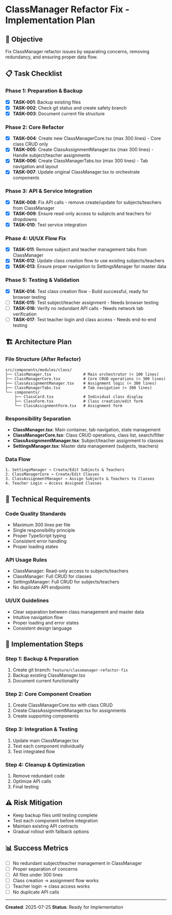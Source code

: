 # ClassManager Refactor Fix - Implementation Plan

## 🎯 Objective
Fix ClassManager refactor issues by separating concerns, removing redundancy, and ensuring proper data flow.

## 📋 Task Checklist

### Phase 1: Preparation & Backup
- [x] **TASK-001**: Backup existing files
- [x] **TASK-002**: Check git status and create safety branch
- [x] **TASK-003**: Document current file structure

### Phase 2: Core Refactor
- [x] **TASK-004**: Create new ClassManagerCore.tsx (max 300 lines) - Core class CRUD only
- [x] **TASK-005**: Create ClassAssignmentManager.tsx (max 300 lines) - Handle subject/teacher assignments
- [x] **TASK-006**: Create ClassManagerTabs.tsx (max 300 lines) - Tab navigation and layout
- [x] **TASK-007**: Update original ClassManager.tsx to orchestrate components

### Phase 3: API & Service Integration
- [x] **TASK-008**: Fix API calls - remove create/update for subjects/teachers from ClassManager
- [x] **TASK-009**: Ensure read-only access to subjects and teachers for dropdowns
- [x] **TASK-010**: Test service integration

### Phase 4: UI/UX Flow Fix
- [x] **TASK-011**: Remove subject and teacher management tabs from ClassManager
- [x] **TASK-012**: Update class creation flow to use existing subjects/teachers
- [x] **TASK-013**: Ensure proper navigation to SettingsManager for master data

### Phase 5: Testing & Validation
- [x] **TASK-014**: Test class creation flow - Build successful, ready for browser testing
- [ ] **TASK-015**: Test subject/teacher assignment - Needs browser testing
- [ ] **TASK-016**: Verify no redundant API calls - Needs network tab verification
- [ ] **TASK-017**: Test teacher login and class access - Needs end-to-end testing

## 🏗️ Architecture Plan

### File Structure (After Refactor)
```
src/components/modules/class/
├── ClassManager.tsx              # Main orchestrator (< 100 lines)
├── ClassManagerCore.tsx          # Core CRUD operations (< 300 lines)
├── ClassAssignmentManager.tsx    # Assignment logic (< 300 lines)
├── ClassManagerTabs.tsx          # Tab navigation (< 300 lines)
└── components/
    ├── ClassCard.tsx             # Individual class display
    ├── ClassForm.tsx             # Class creation/edit form
    └── ClassAssignmentForm.tsx   # Assignment form
```

### Responsibility Separation
- **ClassManager.tsx**: Main container, tab navigation, state management
- **ClassManagerCore.tsx**: Class CRUD operations, class list, search/filter
- **ClassAssignmentManager.tsx**: Subject/teacher assignment to classes
- **SettingsManager.tsx**: Master data management (subjects, teachers)

### Data Flow
```
1. SettingsManager → Create/Edit Subjects & Teachers
2. ClassManagerCore → Create/Edit Classes
3. ClassAssignmentManager → Assign Subjects & Teachers to Classes
4. Teacher Login → Access Assigned Classes
```

## 🔧 Technical Requirements

### Code Quality Standards
- Maximum 300 lines per file
- Single responsibility principle
- Proper TypeScript typing
- Consistent error handling
- Proper loading states

### API Usage Rules
- ClassManager: Read-only access to subjects/teachers
- ClassManager: Full CRUD for classes
- SettingsManager: Full CRUD for subjects/teachers
- No duplicate API endpoints

### UI/UX Guidelines
- Clear separation between class management and master data
- Intuitive navigation flow
- Proper loading and error states
- Consistent design language

## 🚀 Implementation Steps

### Step 1: Backup & Preparation
1. Create git branch: `feature/classmanager-refactor-fix`
2. Backup existing ClassManager.tsx
3. Document current functionality

### Step 2: Core Component Creation
1. Create ClassManagerCore.tsx with class CRUD
2. Create ClassAssignmentManager.tsx for assignments
3. Create supporting components

### Step 3: Integration & Testing
1. Update main ClassManager.tsx
2. Test each component individually
3. Test integrated flow

### Step 4: Cleanup & Optimization
1. Remove redundant code
2. Optimize API calls
3. Final testing

## ⚠️ Risk Mitigation
- Keep backup files until testing complete
- Test each component before integration
- Maintain existing API contracts
- Gradual rollout with fallback options

## 📊 Success Metrics
- [ ] No redundant subject/teacher management in ClassManager
- [ ] Proper separation of concerns
- [ ] All files under 300 lines
- [ ] Class creation → assignment flow works
- [ ] Teacher login → class access works
- [ ] No duplicate API calls

---
**Created**: 2025-07-25
**Status**: Ready for Implementation